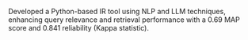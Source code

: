 Developed a Python-based IR tool using NLP and LLM techniques, enhancing query relevance and retrieval performance with a 0.69 MAP score and 0.841 reliability (Kappa statistic).
